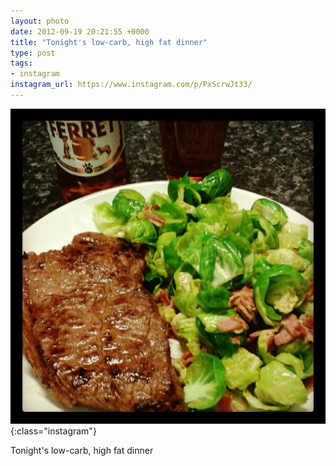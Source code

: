 ```yaml
---
layout: photo
date: 2012-09-19 20:21:55 +0000
title: "Tonight's low-carb, high fat dinner"
type: post
tags:
- instagram
instagram_url: https://www.instagram.com/p/PxScrwJt33/
---
```


![Instagram - PxScrwJt33](/img/PxScrwJt33.jpg){:class="instagram"}

Tonight's low-carb, high fat dinner
